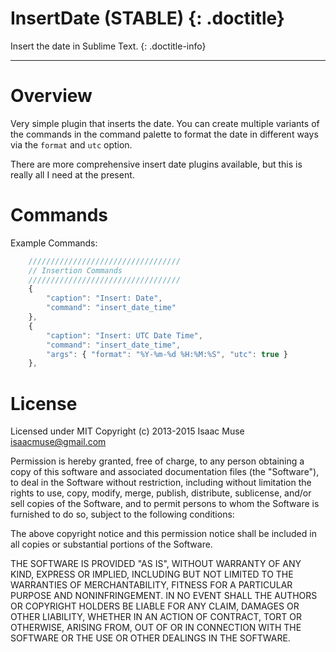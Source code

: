 # InsertDate (STABLE) {: .doctitle}
Insert the date in Sublime Text.
{: .doctitle-info}

---

# Overview
Very simple plugin that inserts the date.  You can create multiple variants of the commands
in the command palette to format the date in different ways via the `format` and `utc` option.

There are more comprehensive insert date plugins available, but this is really all I need at the present.

# Commands
Example Commands:

```js
    //////////////////////////////////
    // Insertion Commands
    //////////////////////////////////
    {
        "caption": "Insert: Date",
        "command": "insert_date_time"
    },
    {
        "caption": "Insert: UTC Date Time",
        "command": "insert_date_time",
        "args": { "format": "%Y-%m-%d %H:%M:%S", "utc": true }
    },
```

# License
Licensed under MIT
Copyright (c) 2013-2015 Isaac Muse <isaacmuse@gmail.com>

Permission is hereby granted, free of charge, to any person obtaining a copy of this software and associated documentation files (the "Software"), to deal in the Software without restriction, including without limitation the rights to use, copy, modify, merge, publish, distribute, sublicense, and/or sell copies of the Software, and to permit persons to whom the Software is furnished to do so, subject to the following conditions:

The above copyright notice and this permission notice shall be included in all copies or substantial portions of the Software.

THE SOFTWARE IS PROVIDED "AS IS", WITHOUT WARRANTY OF ANY KIND, EXPRESS OR IMPLIED, INCLUDING BUT NOT LIMITED TO THE WARRANTIES OF MERCHANTABILITY, FITNESS FOR A PARTICULAR PURPOSE AND NONINFRINGEMENT. IN NO EVENT SHALL THE AUTHORS OR COPYRIGHT HOLDERS BE LIABLE FOR ANY CLAIM, DAMAGES OR OTHER LIABILITY, WHETHER IN AN ACTION OF CONTRACT, TORT OR OTHERWISE, ARISING FROM, OUT OF OR IN CONNECTION WITH THE SOFTWARE OR THE USE OR OTHER DEALINGS IN THE SOFTWARE.
